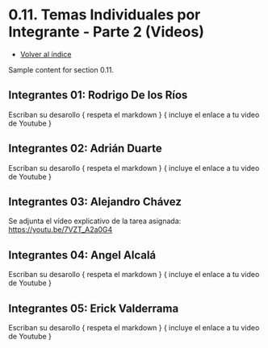 # 0.11. Temas Individuales por Integrante - Parte 2 (Videos)
- [Volver al índice](/0/0.md)


Sample content for section 0.11.
## Integrantes 01: Rodrigo De los Ríos
Escriban su desarollo { respeta el markdown } { incluye el enlace a tu video de Youtube }

## Integrantes 02: Adrián Duarte
Escriban su desarollo { respeta el markdown } { incluye el enlace a tu video de Youtube }

## Integrantes 03: Alejandro Chávez
Se adjunta el vídeo explicativo de la tarea asignada: https://youtu.be/7VZT_A2a0G4

## Integrantes 04: Angel Alcalá
Escriban su desarollo { respeta el markdown } { incluye el enlace a tu video de Youtube }

## Integrantes 05: Erick Valderrama
Escriban su desarollo { respeta el markdown } { incluye el enlace a tu video de Youtube }